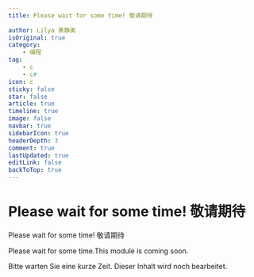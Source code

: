 ```yaml
---
title: Please wait for some time! 敬请期待
 
author: Lilya 黑静美
isOriginal: true
category: 
    - 编程
tag:
    - c
    - c#
icon: c
sticky: false
star: false
article: true
timeline: true
image: false
navbar: true
sidebarIcon: true
headerDepth: 3
comment: true
lastUpdated: true
editLink: false
backToTop: true
---
```


# Please wait for some time! 敬请期待

Please wait for some time! 敬请期待

Please wait for some time.This module is coming soon. 

Bitte warten Sie eine kurze Zeit. Dieser Inhalt wird noch bearbeitet.
